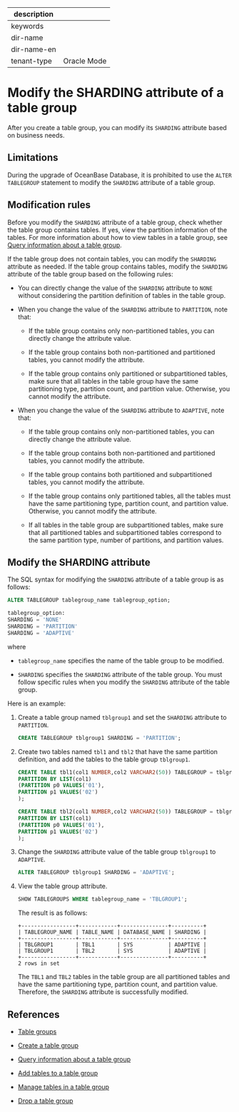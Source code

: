 |description||
|---|---|
|keywords||
|dir-name||
|dir-name-en||
|tenant-type|Oracle Mode|

# Modify the SHARDING attribute of a table group

After you create a table group, you can modify its `SHARDING` attribute based on business needs.

## Limitations

During the upgrade of OceanBase Database, it is prohibited to use the `ALTER TABLEGROUP` statement to modify the `SHARDING` attribute of a table group.

## Modification rules

Before you modify the `SHARDING` attribute of a table group, check whether the table group contains tables. If yes, view the partition information of the tables. For more information about how to view tables in a table group, see [Query information about a table group](../300.manage-table-groups-of-oracle-mode/300.view-the-information-of-a-table-group-of-oracle-mode.md).

If the table group does not contain tables, you can modify the `SHARDING` attribute as needed. If the table group contains tables, modify the `SHARDING` attribute of the table group based on the following rules:

* You can directly change the value of the `SHARDING` attribute to `NONE` without considering the partition definition of tables in the table group.

* When you change the value of the `SHARDING` attribute to `PARTITION`, note that:

   * If the table group contains only non-partitioned tables, you can directly change the attribute value.

   * If the table group contains both non-partitioned and partitioned tables, you cannot modify the attribute.

   * If the table group contains only partitioned or subpartitioned tables, make sure that all tables in the table group have the same partitioning type, partition count, and partition value. Otherwise, you cannot modify the attribute.

* When you change the value of the `SHARDING` attribute to `ADAPTIVE`, note that:

   * If the table group contains only non-partitioned tables, you can directly change the attribute value.

   * If the table group contains both non-partitioned and partitioned tables, you cannot modify the attribute.

   * If the table group contains both partitioned and subpartitioned tables, you cannot modify the attribute.

   * If the table group contains only partitioned tables, all the tables must have the same partitioning type, partition count, and partition value. Otherwise, you cannot modify the attribute.

   * If all tables in the table group are subpartitioned tables, make sure that all partitioned tables and subpartitioned tables correspond to the same partition type, number of partitions, and partition values.

## Modify the SHARDING attribute

The SQL syntax for modifying the `SHARDING` attribute of a table group is as follows:

```sql
ALTER TABLEGROUP tablegroup_name tablegroup_option;

tablegroup_option:
SHARDING = 'NONE'
SHARDING = 'PARTITION'
SHARDING = 'ADAPTIVE'
```

where

* `tablegroup_name` specifies the name of the table group to be modified.

* `SHARDING` specifies the `SHARDING` attribute of the table group. You must follow specific rules when you modify the `SHARDING` attribute of the table group.

Here is an example:

1. Create a table group named `tblgroup1` and set the `SHARDING` attribute to `PARTITION`.

   ```sql
   CREATE TABLEGROUP tblgroup1 SHARDING = 'PARTITION';
   ```

2. Create two tables named `tbl1` and `tbl2` that have the same partition definition, and add the tables to the table group `tblgroup1`.

   ```sql
   CREATE TABLE tbl1(col1 NUMBER,col2 VARCHAR2(50)) TABLEGROUP = tblgroup1
   PARTITION BY LIST(col1)
   (PARTITION p0 VALUES('01'),
   PARTITION p1 VALUES('02')
   );
   ```

   ```sql
   CREATE TABLE tbl2(col1 NUMBER,col2 VARCHAR2(50)) TABLEGROUP = tblgroup1
   PARTITION BY LIST(col1)
   (PARTITION p0 VALUES('01'),
   PARTITION p1 VALUES('02')
   );
   ```

3. Change the `SHARDING` attribute value of the table group `tblgroup1` to `ADAPTIVE`.

   ```sql
   ALTER TABLEGROUP tblgroup1 SHARDING = 'ADAPTIVE';
   ```

4. View the table group attribute.

   ```sql
   SHOW TABLEGROUPS WHERE tablegroup_name = 'TBLGROUP1';
   ```

   The result is as follows:

   ```shell
   +-----------------+------------+---------------+----------+
   | TABLEGROUP_NAME | TABLE_NAME | DATABASE_NAME | SHARDING |
   +-----------------+------------+---------------+----------+
   | TBLGROUP1       | TBL1       | SYS           | ADAPTIVE |
   | TBLGROUP1       | TBL2       | SYS           | ADAPTIVE |
   +-----------------+------------+---------------+----------+
   2 rows in set
   ```

   The `TBL1` and `TBL2` tables in the table group are all partitioned tables and have the same partitioning type, partition count, and partition value. Therefore, the `SHARDING` attribute is successfully modified.

## References

* [Table groups](../300.manage-table-groups-of-oracle-mode/100.about-table-groups-of-oracle-mode.md)

* [Create a table group](../300.manage-table-groups-of-oracle-mode/200.create-a-table-group-of-oracle-mode.md)

* [Query information about a table group](../300.manage-table-groups-of-oracle-mode/300.view-the-information-of-a-table-group-of-oracle-mode.md)

* [Add tables to a table group](../300.manage-table-groups-of-oracle-mode/400.add-tables-to-a-table-group-of-oracle-mode.md)

* [Manage tables in a table group](../300.manage-table-groups-of-oracle-mode/600.manage-tables-within-a-table-group-of-oracle-mode.md)

* [Drop a table group](../300.manage-table-groups-of-oracle-mode/700.delete-a-table-group-of-oracle-mode.md)
